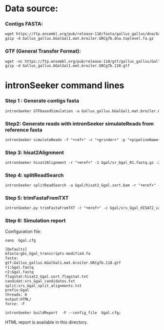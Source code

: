 Data source:
============

### Contigs FASTA: 

```diff
wget https://ftp.ensembl.org/pub/release-110/fasta/gallus_gallus/dna/Gallus_gallus.bGalGal1.mat.broiler.GRCg7b.dna.toplevel.fa.gz
gzip -d Gallus_gallus.bGalGal1.mat.broiler.GRCg7b.dna.toplevel.fa.gz
```

### GTF (General Transfer Format):


```diff
wget -nc https://ftp.ensembl.org/pub/release-110/gtf/gallus_gallus/Gallus_gallus.bGalGal1.mat.broiler.GRCg7b.110.gtf.gz
gzip -d Gallus_gallus.bGalGal1.mat.broiler.GRCg7b.110.gtf

```

intronSeeker command lines
============================

### Step 1 : Generate contigs fasta

```diff
intronSeeker GTFbasedSimulation -a Gallus_gallus.bGalGal1.mat.broiler.GRCg7b.110.gtf -r Gallus_gallus.bGalGal1.mat.broiler.GRCg7b.dna.toplevel.fa -p "Ggal" -o Ggal
```

### Step2: Generate reads with intronSeeker simulateReads from reference fasta

```diff
intronSeeker simulateReads -f "+ref+" -c "+grinder+" -p "+pipelineName+" -o "+pipelineName
```

### Step 3: hisat2Alignment

```diff
intronSeeker hisat2Alignment -r "+mref+" -1 Ggal/sr_Ggal_R1.fastq.gz -2 Ggal/sr_Ggal_R2.fastq.gz -o Ggal -p Ggal

```

### Step 4: splitReadSearch

```diff
intronSeeker splitReadSearch -a Ggal/hisat2_Ggal.sort.bam -r "+mref+" -o Ggal -p Ggal

```

### Step 5: trimFastaFromTXT

```diff
intronSeeker.py trimFastaFromTXT -r "+mref+" -c Ggal/srs_Ggal_HISAT2_candidates.txt -o Ggal/HISAT2_trim/ -p Ggal
```

### Step 6: Simulation report


Configuration file:

```diff
nano  Ggal.cfg
```


```diff
[Defaults]
mfasta:gbs_Ggal_transcripts-modified.fa
fasta:
gtf:Gallus_gallus.bGalGal1.mat.broiler.GRCg7b.110.gtf
r1:Ggal.fastq
r2:Ggal.fastq
flagstat:hisat2_Ggal.sort.flagstat.txt
candidat:srs_Ggal_candidates.txt
split:srs_Ggal_split_alignments.txt
prefix:Ggal
threads: 6                
output:HTML/
force: -F
```


```diff
intronSeeker buildReport  -F --config_file  Ggal.cfg;
```

HTML report is available in this directory.
